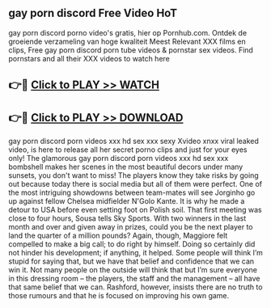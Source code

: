 ## gay porn discord Free Video HoT 

gay porn discord porno video's gratis, hier op Pornhub.com. Ontdek de groeiende verzameling van hoge kwaliteit Meest Relevant XXX films en clips,
Free gay porn discord porn tube videos & pornstar sex videos. Find pornstars and all their XXX videos to watch here


## 👉🔴 [Click to PLAY >> WATCH](http://us.freeplayer.one?title=gay_porn_discord&ref=16D)

## 👉🔴 [Click to PLAY >> DOWNLOAD](http://us.freeplayer.one?title=gay_porn_discord&ref=16D)


gay porn discord porn videos xxx hd sex xxx sexy Xvideo xnxx viral leaked video, is here to release all her secret porno clips and just for your eyes only! The glamorous gay porn discord porn videos xxx hd sex xxx bombshell makes her scenes in the most beautiful decors under many sunsets, you don't want to miss! The players know they take risks by going out because today there is social media but all of them were perfect. One of the most intriguing showdowns between team-mates will see Jorginho go up against fellow Chelsea midfielder N'Golo Kante. It is why he made a detour to USA before even setting foot on Polish soil. That first meeting was close to four hours, Sousa tells Sky Sports. With two winners in the last month and over and given away in prizes, could you be the next player to land the quarter of a million pounds? Again, though, Maggiore felt compelled to make a big call; to do right by himself. Doing so certainly did not hinder his development; if anything, it helped. Some people will think I’m stupid for saying that, but we have that belief and confidence that we can win it. Not many people on the outside will think that but I’m sure everyone in this dressing room – the players, the staff and the management – all have that same belief that we can. Rashford, however, insists there are no truth to those rumours and that he is focused on improving his own game.